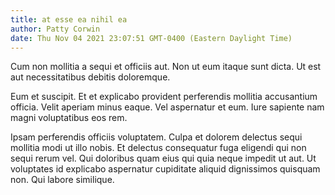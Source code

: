 ```yaml
---
title: at esse ea nihil ea
author: Patty Corwin
date: Thu Nov 04 2021 23:07:51 GMT-0400 (Eastern Daylight Time)
---
```

Cum non mollitia a sequi et officiis aut. Non ut eum itaque sunt dicta. Ut est aut necessitatibus debitis doloremque.

 Eum et suscipit. Et et explicabo provident perferendis mollitia accusantium officia. Velit aperiam minus eaque. Vel aspernatur et eum. Iure sapiente nam magni voluptatibus eos rem.

 Ipsam perferendis officiis voluptatem. Culpa et dolorem delectus sequi mollitia modi ut illo nobis. Et delectus consequatur fuga eligendi qui non sequi rerum vel. Qui doloribus quam eius qui quia neque impedit ut aut. Ut voluptates id explicabo aspernatur cupiditate aliquid dignissimos quisquam non. Qui labore similique.
